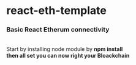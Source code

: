 # react-eth-template
<h3> Basic React Etherum connectivity </h3>
<br /> Start by installing node module by <b> npm install <b> <br />
then all set you can now right your Bloackchain
